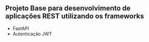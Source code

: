 ## Projeto Base para desenvolvimento de aplicações REST utilizando os frameworks

- FastAPI
- Autenticação JWT
